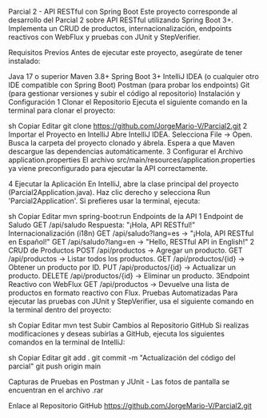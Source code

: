 Parcial 2 - API RESTful con Spring Boot
Este proyecto corresponde al desarrollo del Parcial 2 sobre API RESTful utilizando Spring Boot 3+. Implementa un CRUD de productos, internacionalización, endpoints reactivos con WebFlux y pruebas con JUnit y StepVerifier.

 Requisitos Previos
Antes de ejecutar este proyecto, asegúrate de tener instalado:

Java 17 o superior
Maven 3.8+
Spring Boot 3+
IntelliJ IDEA (o cualquier otro IDE compatible con Spring Boot)
Postman (para probar los endpoints)
Git (para gestionar versiones y subir el código al repositorio)
 Instalación y Configuración
1️ Clonar el Repositorio
Ejecuta el siguiente comando en la terminal para clonar el proyecto:

sh
Copiar
Editar
git clone https://github.com/JorgeMario-V/Parcial2.git
2️ Importar el Proyecto en IntelliJ
Abre IntelliJ IDEA.
Selecciona File → Open.
Busca la carpeta del proyecto clonado y ábrela.
Espera a que Maven descargue las dependencias automáticamente.
3️ Configurar el Archivo application.properties
El archivo src/main/resources/application.properties ya viene preconfigurado para ejecutar la API correctamente.

4️ Ejecutar la Aplicación
En IntelliJ, abre la clase principal del proyecto (Parcial2Application.java).
Haz clic derecho y selecciona Run 'Parcial2Application'.
Si prefieres usar la terminal, ejecuta:

sh
Copiar
Editar
mvn spring-boot:run
 Endpoints de la API
1️ Endpoint de Saludo
GET /api/saludo
Respuesta: "¡Hola, API RESTful!"
Internacionalización (i18n)
GET /api/saludo?lang=es → "¡Hola, API RESTful en Español!"
GET /api/saludo?lang=en → "Hello, RESTful API in English!"
2️ CRUD de Productos
POST /api/productos → Agregar un producto.
GET /api/productos → Listar todos los productos.
GET /api/productos/{id} → Obtener un producto por ID.
PUT /api/productos/{id} → Actualizar un producto.
DELETE /api/productos/{id} → Eliminar un producto.
3️Endpoint Reactivo con WebFlux
GET /api/productos → Devuelve una lista de productos en formato reactivo con Flux.
 Pruebas Automatizadas
Para ejecutar las pruebas con JUnit y StepVerifier, usa el siguiente comando en la terminal dentro del proyecto:

sh
Copiar
Editar
mvn test
 Subir Cambios al Repositorio GitHub
Si realizas modificaciones y deseas subirlas a GitHub, ejecuta los siguientes comandos en la terminal de IntelliJ:

sh
Copiar
Editar
git add .
git commit -m "Actualización del código del parcial"
git push origin main
 
Capturas de Pruebas en Postman y JUnit - Las fotos de pantalla se encuentran en el archivo .rar 


 Enlace al Repositorio GitHub
https://github.com/JorgeMario-V/Parcial2.git
